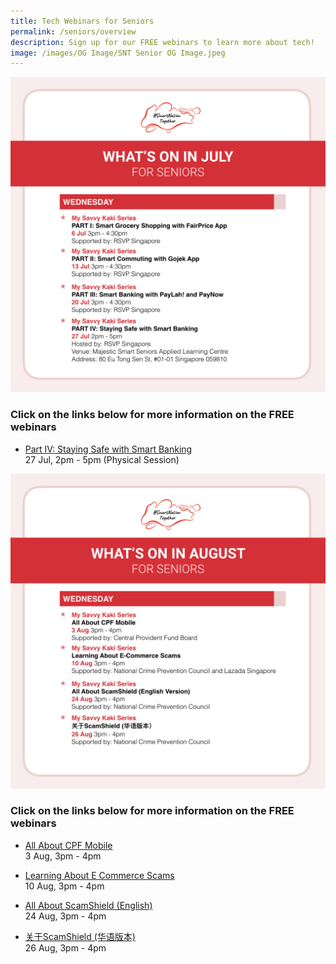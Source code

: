 ```yaml
---
title: Tech Webinars for Seniors
permalink: /seniors/overview
description: Sign up for our FREE webinars to learn more about tech!
image: /images/OG Image/SNT Senior OG Image.jpeg
---
```

![july free webinars for seniors on making secured e-payments](/images/Jul%202022/Overview_Seniors_Final.jpeg)

### Click on the links below for more information on the FREE webinars

* [Part IV: Staying Safe with Smart Banking](/seniors/my-savvy-kaki-series/staying-safe-jul2022)<br>
27 Jul, 2pm - 5pm (Physical Session)

![august free webinars for seniors on building trust in the government ](/images/Aug%202022/Seniors_Overall.jpeg)



### Click on the links below for more information on the FREE webinars

* [All About CPF Mobile](/seniors/my-savvy-kaki-series/seniors-cpf-mobile-aug2022)<br>
3 Aug, 3pm - 4pm 

* [Learning About E Commerce Scams](/seniors/my-savvy-kaki-series/e-commerce-scams-aug2022)<br>
10 Aug, 3pm - 4pm 

* [All About ScamShield (English)](/seniors/my-savvy-kaki-series/scamshield-english-aug2022)<br>
24 Aug, 3pm - 4pm 

* [关于ScamShield (华语版本)](/seniors/my-savvy-kaki-series/scamshield-mandarin)<br>
26 Aug, 3pm - 4pm